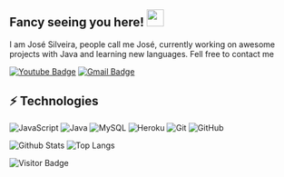 ## Fancy seeing you here! <img src="https://raw.githubusercontent.com/aemmadi/aemmadi/master/wave.gif" width="30px">

I am José Silveira, people call me José, currently working on awesome projects with Java and learning new languages. Fell free to contact me

[![Youtube Badge](https://img.shields.io/badge/-José-darkred?style=flat-square&logo=youtube&logoColor=white&link=https://www.youtube.com/channel/UC9mYIdBb_jTkeiBoO416MEQ)](https://www.youtube.com/c/koolkanna)
[![Gmail Badge](https://img.shields.io/badge/-jose.eduardo02072006@gmail.com-c14438?style=flat-square&logo=Gmail&logoColor=white&link=mailto:jose.eduardo02072006@gmail.com)](mailto:jose.eduardo02072006@gmail.com)

## ⚡ Technologies

![JavaScript](https://img.shields.io/badge/-JavaScript-black?style=flat-square&logo=javascript)
![Java](https://img.shields.io/badge/-java-E34A86?style=flat-square&logo=java)
![MySQL](https://img.shields.io/badge/-MySQL-black?style=flat-square&logo=mysql)
![Heroku](https://img.shields.io/badge/-Heroku-430098?style=flat-square&logo=heroku)
![Git](https://img.shields.io/badge/-Git-black?style=flat-square&logo=git)
![GitHub](https://img.shields.io/badge/-GitHub-181717?style=flat-square&logo=github)

![Github Stats](https://github-readme-stats.vercel.app/api?username=snuckdev&count_private=true&show_icons=true&include_all_commits=true)
![Top Langs](https://github-readme-stats.vercel.app/api/top-langs/?username=snuckdevi&hide=TeX&layout=compact)

![Visitor Badge](https://visitor-badge.laobi.icu/badge?page_id=aemmadi.aemmadi)
